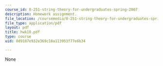 ```yaml
---
course_id: 8-251-string-theory-for-undergraduates-spring-2007
description: Homework assignment.
file_location: /coursemedia/8-251-string-theory-for-undergraduates-spring-2007/8d9107e932e369c18a113953f77e6b34_hwk10.pdf
file_type: application/pdf
layout: pdf
title: hwk10.pdf
type: course
uid: 8d9107e932e369c18a113953f77e6b34

---
```

None